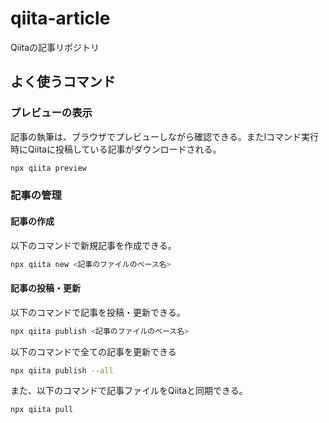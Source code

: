 # qiita-article
Qiitaの記事リポジトリ

## よく使うコマンド
### プレビューの表示
記事の執筆は、ブラウザでプレビューしながら確認できる。またlコマンド実行時にQiitaに投稿している記事がダウンロードされる。
```bash
npx qiita preview
```

### 記事の管理
#### 記事の作成
以下のコマンドで新規記事を作成できる。
```bash
npx qiita new <記事のファイルのベース名>
```

#### 記事の投稿・更新
以下のコマンドで記事を投稿・更新できる。
```bash
npx qiita publish <記事のファイルのベース名>
```

以下のコマンドで全ての記事を更新できる
```bash
npx qiita publish --all
```
また、以下のコマンドで記事ファイルをQiitaと同期できる。
```bash
npx qiita pull
```
